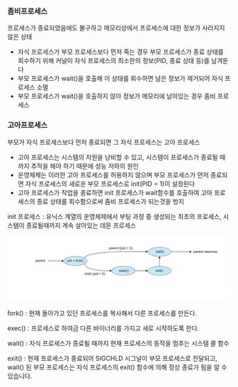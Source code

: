 ### 좀비프로세스
프로세스가 종료되었음에도 불구하고 메모리상에서 프로세스에 대한 정보가 사라지지 않은 상태

- 자식 프로세스가 부모 프로세스보다 먼저 죽는 경우 부모 프로세스가 종료 상태를 회수하기 위해 커널이 자식 프로세스의 최소한의 정보(PID, 종료 상태 등)를 남겨둔다
- 부모 프로세스가 wait()을 호출해 이 상태를 회수하면 남은 정보가 제거되어 자식 프로세스 소멸
- 부모 프로세스가 wait()을 호출하지 않아 정보가 메모리에 남아있는 경우 좀비 프로세스

### 고아프로세스
부모가 자식 프로세스보다 먼저 종료되면 그 자식 프로세스는 고아 프로세스

- 고아 프로세스는 시스템의 자원을 낭비할 수 있고, 시스템이 프로세스가 종료될 때까지 추적을 해야 하기 때문에 성능 저하의 원인
- 운영체제는 이러한 고아 프로세스를 허용하지 않으며 부모 프로세스가 먼저 종료되면 자식 프로세스의 새로운 부모 프로세스로 init(PID = 1)이 설정된다
- 고아 프로세스가 작업을 종료하면 init 프로세스가 wait함수를 호출하여 고아 프로세스의 종료 상태를 회수함으로써 좀비 프로세스가 되는것을 방지


init 프로세스 : 유닉스 계열의 운영체제에서 부팅 과정 중 생성되는 최초의 프로세스, 시스템이 종료될때까지 계속 살아있는 데몬 프로세스


![parent_and_child_process](../image/parent_and_child_process.png)

fork() : 현재 돌아가고 있던 프로세스를 복사해서 다른 프로세스를 만든다.

exec() : 프로세스로 하여금 다른 바이너리를 가지고 새로 시작하도록 한다. 

wait() : 자식 프로세스가 종료될 때까지 현재 프로세스의 동작을 멈추는 시스템 콜 함수

exit() : 현재 프로세스가 종료되어 SIGCHLD 시그널이 부모 프로세스로 전달되고, wait() 된 부모 프로세스는 자식 프로세스의 exit() 함수에 의해 정상 종료가 됨을 알 수 있습니다.